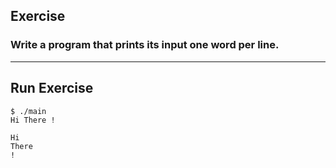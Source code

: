 ## Exercise
### Write a program that prints its input one word per line.

------

## Run Exercise

``` 
$ ./main
Hi There !

Hi 
There 
!

```